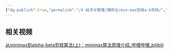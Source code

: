 ```yaml
---
{"dg-publish":true,"permalink":"/4 经济与管理/博弈论/min-max剪枝a-b剪枝/","title":"min-max剪枝a-b剪枝"}
---
```



## 相关视频
[从minimax到alpha-beta剪枝算法(上)：minimax算法原理介绍\_哔哩哔哩\_bilibili](https://www.bilibili.com/video/BV1v94y1r7F8/?buvid=XY630CE669F34078F341989B1EE06E60B0127&is_story_h5=false&mid=g8UDjEqHIS5oCexxb9oAEQ%3D%3D&p=1&plat_id=116&share_from=ugc&share_medium=android&share_plat=android&share_session_id=14b01f88-4a3f-45c9-bd84-3bdb5a456637&share_source=COPY&share_tag=s_i&timestamp=1693026492&unique_k=NMXeo7L&up_id=480804525&vd_source=20cb3e7c6ad3d64f0eb2d763ff005080)